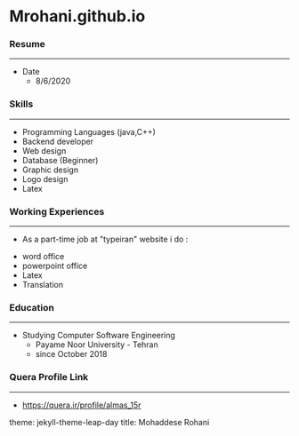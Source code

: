 # Mrohani.github.io
### Resume

---

+ Date
  - 8/6/2020

### Skills

---

+ Programming Languages (java,C++)
+ Backend developer
+ Web design
+ Database (Beginner)
+ Graphic design
+ Logo design
+ Latex

### Working Experiences

---

+ As a part-time job at "typeiran" website i do :
- word office
- powerpoint office
- Latex
- Translation
  
### Education

---
 
+ Studying Computer Software Engineering
  - Payame Noor University - Tehran
  - since October 2018 
  
### Quera Profile Link

---

+ https://quera.ir/profile/almas_15r



theme: jekyll-theme-leap-day
title: Mohaddese Rohani

